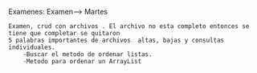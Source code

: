 Examenes:
Examen-->	Martes

	Examen, crud con archivos . El archivo no esta completo entonces se tiene que completar se quitaron 
	5 palabras importantes de archivos  altas, bajas y consultas individuales.
		-Buscar el metodo de ordenar listas.
		-Metodo para ordenar un ArrayList

